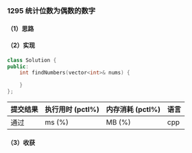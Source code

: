 ### 1295 统计位数为偶数的数字

#### （1）思路

#### （2）实现

```cpp
class Solution {
public:
    int findNumbers(vector<int>& nums) {

    }
};
```

| 提交结果 | 执行用时 (pctl%) | 内存消耗 (pctl%) | 语言 |
|:---------|:-----------------|:-----------------|:-----|
| 通过     |  ms (%)   |  MB (%)  | cpp  |

#### （3）收获
